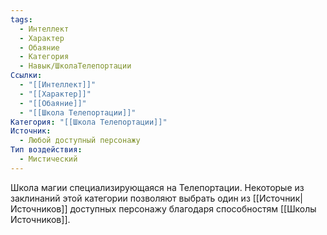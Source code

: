 ```yaml
---
tags:
  - Интеллект
  - Характер
  - Обаяние
  - Категория
  - Навык/ШколаТелепортации
Ссылки:
  - "[[Интеллект]]"
  - "[[Характер]]"
  - "[[Обаяние]]"
  - "[[Школа Телепортации]]"
Категория: "[[Школа Телепортации]]"
Источник:
  - Любой доступный персонажу
Тип воздействия:
  - Мистический
---
```

Школа магии специализирующаяся на Телепортации. Некоторые из заклинаний этой категории позволяют выбрать один из [[Источник|Источников]] доступных персонажу благодаря способностям [[Школы Источников]].